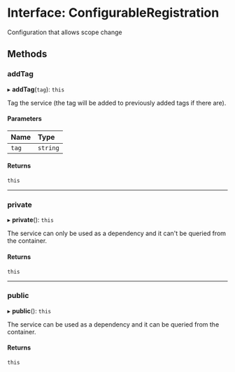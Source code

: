 # Interface: ConfigurableRegistration

Configuration that allows scope change

## Methods

### addTag

▸ **addTag**(`tag`): `this`

Tag the service (the tag will be added to previously added tags if there are).

#### Parameters

| Name | Type |
| :------ | :------ |
| `tag` | `string` |

#### Returns

`this`

___

### private

▸ **private**(): `this`

The service can only be used as a dependency and it can't be queried from the container.

#### Returns

`this`

___

### public

▸ **public**(): `this`

The service can be used as a dependency and it can be queried from the container.

#### Returns

`this`
